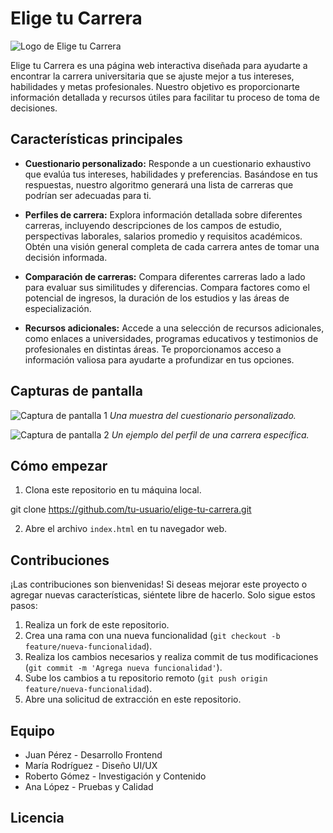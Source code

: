 # Elige tu Carrera

![Logo de Elige tu Carrera](ruta/a/logo.png)

Elige tu Carrera es una página web interactiva diseñada para ayudarte a encontrar la carrera universitaria que se ajuste mejor a tus intereses, habilidades y metas profesionales. Nuestro objetivo es proporcionarte información detallada y recursos útiles para facilitar tu proceso de toma de decisiones.

## Características principales

- **Cuestionario personalizado:** Responde a un cuestionario exhaustivo que evalúa tus intereses, habilidades y preferencias. Basándose en tus respuestas, nuestro algoritmo generará una lista de carreras que podrían ser adecuadas para ti.

- **Perfiles de carrera:** Explora información detallada sobre diferentes carreras, incluyendo descripciones de los campos de estudio, perspectivas laborales, salarios promedio y requisitos académicos. Obtén una visión general completa de cada carrera antes de tomar una decisión informada.

- **Comparación de carreras:** Compara diferentes carreras lado a lado para evaluar sus similitudes y diferencias. Compara factores como el potencial de ingresos, la duración de los estudios y las áreas de especialización.

- **Recursos adicionales:** Accede a una selección de recursos adicionales, como enlaces a universidades, programas educativos y testimonios de profesionales en distintas áreas. Te proporcionamos acceso a información valiosa para ayudarte a profundizar en tus opciones.

## Capturas de pantalla

![Captura de pantalla 1](ruta/a/captura1.png)
_Una muestra del cuestionario personalizado._

![Captura de pantalla 2](ruta/a/captura2.png)
_Un ejemplo del perfil de una carrera específica._

## Cómo empezar

1. Clona este repositorio en tu máquina local.

git clone https://github.com/tu-usuario/elige-tu-carrera.git


2. Abre el archivo `index.html` en tu navegador web.

## Contribuciones

¡Las contribuciones son bienvenidas! Si deseas mejorar este proyecto o agregar nuevas características, siéntete libre de hacerlo. Solo sigue estos pasos:

1. Realiza un fork de este repositorio.
2. Crea una rama con una nueva funcionalidad (`git checkout -b feature/nueva-funcionalidad`).
3. Realiza los cambios necesarios y realiza commit de tus modificaciones (`git commit -m 'Agrega nueva funcionalidad'`).
4. Sube los cambios a tu repositorio remoto (`git push origin feature/nueva-funcionalidad`).
5. Abre una solicitud de extracción en este repositorio.

## Equipo

- Juan Pérez - Desarrollo Frontend
- María Rodríguez - Diseño UI/UX
- Roberto Gómez - Investigación y Contenido
- Ana López - Pruebas y Calidad

## Licencia


